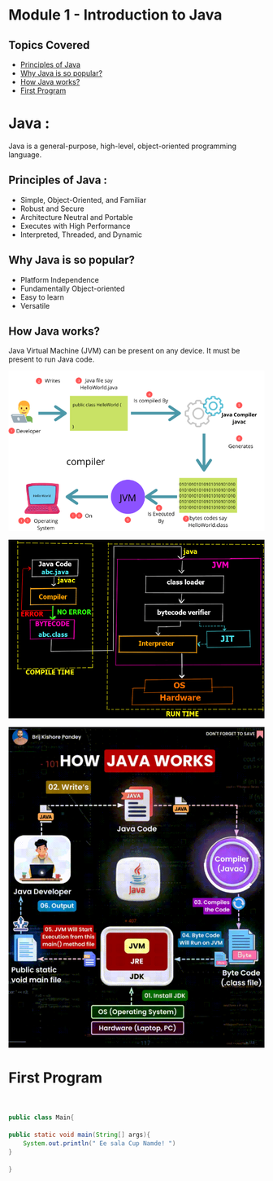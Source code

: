 # Module 1 - Introduction to Java

## Topics Covered

- [Principles of Java](#principles)
- [Why Java is so popular?](#popular)
- [How Java works?](#javaWorking)
- [First Program](#firstProgram)

# Java :
Java is a general-purpose, high-level, object-oriented programming language.

<a name="principles"></a>
## Principles of Java :
- Simple, Object-Oriented, and Familiar
- Robust and Secure
- Architecture Neutral and Portable
- Executes with High Performance
- Interpreted, Threaded, and Dynamic

<a name="popular"></a>
## Why Java is so popular?
- Platform Independence
- Fundamentally Object-oriented
- Easy to learn
- Versatile

<a name="javaWorking"></a>
## How Java works?
Java Virtual Machine (JVM) can be present on any device. It must be present to run Java code.

![Image of How Java Works.](resources/java_working_2.png)

![Image of How Java Works.](resources/java-working.png)

![Image of How Java Works.](resources/java_working.gif)

<a name="firstProgram">
<h1>First Program</h1>
</a>

```java


public class Main{

public static void main(String[] args){
    System.out.println(" Ee sala Cup Namde! ")
}

}

```
